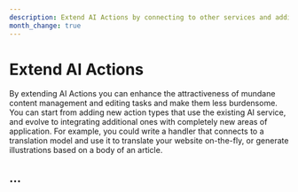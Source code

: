 ```yaml
---
description: Extend AI Actions by connecting to other services and adding new capabilities.
month_change: true
---
```


# Extend AI Actions

By extending AI Actions you can enhance the attractiveness of mundane content management and editing tasks and make them less burdensome.
You can start from adding new action types that use the existing AI service, and evolve to integrating additional ones with completely new areas of application.
For example, you could write a handler that connects to a translation model and use it to translate your website on-the-fly, or generate illustrations based on a body of an article.

## ...
